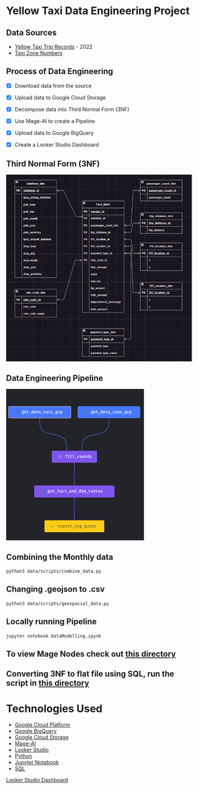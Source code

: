 # Yellow Taxi Data Engineering Project

## Data Sources
- [Yellow Taxi Trip Records](https://www1.nyc.gov/site/tlc/about/tlc-trip-record-data.page) - 2022
- [Taxi Zone Numbers](https://data.cityofnewyork.us/Transportation/NYC-Taxi-Zones/d3c5-ddgc)

## Process of Data Engineering
- [x] Download data from the source
- [x] Upload data to Google Cloud Storage
- [x] Decompose data into Third Normal Form (3NF)
- [x] Use Mage-AI to create a Pipeline
- [x] Upload data to Google BigQuery
- [x] Create a Looker Studio Dashboard


## Third Normal Form (3NF)
![3NF](static/datamodel.png)

## Data Engineering Pipeline
![Pipeline](static/mage-tree.png)


## Combining the Monthly data
```shell
python3 data/scripts/combine_data.py
```


## Changing .geojson to .csv
```shell
python3 data/scripts/geospacial_data.py
```

## Locally running Pipeline
```shell
jupyter notebook DataModelling.ipynb
```

## To view Mage Nodes check out [this directory](GCP/mage-scripts/commands)

## Converting 3NF to flat file using SQL, run the script in [this directory](GCP/BigQuery/combine.sql)

[//]: # (List all the technologies used in this project)
# Technologies Used
- [Google Cloud Platform](https://cloud.google.com/)
- [Google BigQuery](https://cloud.google.com/bigquery)
- [Google Cloud Storage](https://cloud.google.com/storage)
- [Mage-AI](https://mage-ai.com/)
- [Looker Studio](https://lookerstudio.google.com/)
- [Python](https://www.python.org/)
- [Jupyter Notebook](https://jupyter.org/)
- [SQL](https://www.mysql.com/)

[Looker Studio Dashboard](https://lookerstudio.google.com/reporting/bfb824f3-b375-491d-b79a-bc3a797bab0b?embed=true)
